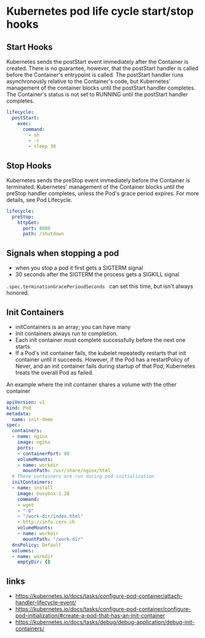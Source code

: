 # Kubernetes pod life cycle start/stop hooks

## Start Hooks

Kubernetes sends the postStart event immediately after the Container is created. There is no guarantee, however, that the postStart handler is called before the Container's entrypoint is called. The postStart handler runs asynchronously relative to the Container's code, but Kubernetes' management of the container blocks until the postStart handler completes. The Container's status is not set to RUNNING until the postStart handler completes.

```yaml
lifecycle:
  postStart:
    exec:
      command:
        - sh
        - -c
        - sleep 30
```

## Stop Hooks

Kubernetes sends the preStop event immediately before the Container is terminated. Kubernetes' management of the Container blocks until the preStop handler completes, unless the Pod's grace period expires. For more details, see Pod Lifecycle.

```yaml
lifecycle:
  preStop:
    httpGet:
      port: 8080
      path: /shutdown
```

## Signals when stopping a pod
* when you stop a pod it first gets a SIGTERM signal
* 30 seconds after the SIGTERM  the process gets a SIGKILL signal

`.spec.terminationGracePerioudSeconds `  can set this time, but isn't always honored.


## Init Containers

* initContainers is an array; you can have many
* Init containers always run to completion.
* Each init container must complete successfully before the next one starts.
* If a Pod's init container fails, the kubelet repeatedly restarts that init container until it succeeds. However, if the Pod has a restartPolicy of Never, and an init container fails during startup of that Pod, Kubernetes treats the overall Pod as failed.

An example where the init container shares a volume with the other container 

```yaml
apiVersion: v1
kind: Pod
metadata:
  name: init-demo
spec:
  containers:
  - name: nginx
    image: nginx
    ports:
    - containerPort: 80
    volumeMounts:
    - name: workdir
      mountPath: /usr/share/nginx/html
  # These containers are run during pod initialization
  initContainers:
  - name: install
    image: busybox:1.28
    command:
    - wget
    - "-O"
    - "/work-dir/index.html"
    - http://info.cern.ch
    volumeMounts:
    - name: workdir
      mountPath: "/work-dir"
  dnsPolicy: Default
  volumes:
  - name: workdir
    emptyDir: {}
```

## links
* https://kubernetes.io/docs/tasks/configure-pod-container/attach-handler-lifecycle-event/
* https://kubernetes.io/docs/tasks/configure-pod-container/configure-pod-initialization/#create-a-pod-that-has-an-init-container
* https://kubernetes.io/docs/tasks/debug/debug-application/debug-init-containers/
